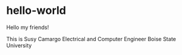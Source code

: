 # hello-world

Hello my friends!

This is Susy Camargo
Electrical and Computer Engineer
Boise State University
